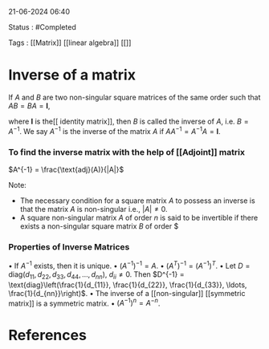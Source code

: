 
21-06-2024 06:40

Status : #Completed

Tags : [[Matrix]] [[linear algebra]] [[]] 

# Inverse of a matrix

If $A$ and $B$ are two non-singular square matrices of the same order such that $AB = BA = \mathbf{I}$,

where $\mathbf{I}$ is the[[ identity matrix]], then $B$ is called the inverse of $A$, i.e. $B=A^{-1}$. We say $A^{-1}$ is the inverse of the matrix $A$ if $AA^{-1}=A^{-1}A=\mathbf{I}$.

### To find the inverse matrix with the help of [[Adjoint]] matrix


$A^{-1} = \frac{\text{adj}(A)}{|A|}$

Note: 
- The necessary condition for a square matrix $A$ to possess an inverse is that the matrix $A$ is non-singular i.e., $|A| \neq 0$. 
- A square non-singular matrix $A$ of order $n$ is said to be invertible if there exists a non-singular square matrix $B$ of order $

### Properties of Inverse Matrices

• If $A^{-1}$ exists, then it is unique.
• $\left(A^{-1}\right)^{-1} = A$.
• $\left(A^T\right)^{-1} = \left(A^{-1}\right)^T$.
• Let $D = \text{diag}(d_{11}, d_{22}, d_{33}, d_{44}, \ldots, d_{nn})$, $d_{ii} \neq 0$. Then $D^{-1} = \text{diag}\left(\frac{1}{d_{11}}, \frac{1}{d_{22}}, \frac{1}{d_{33}}, \ldots, \frac{1}{d_{nn}}\right)$.
• The inverse of a [[non-singular]] [[symmetric matrix]] is a symmetric matrix.
• $\left(A^{-1}\right)^n = A^{-n}$.





# References
